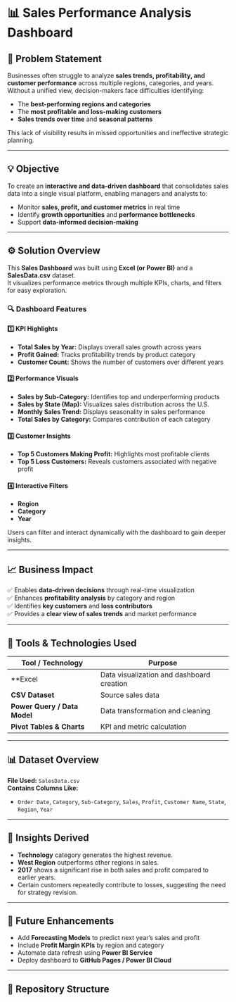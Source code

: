 # 📊 Sales Performance Analysis Dashboard


## 🎯 Problem Statement

Businesses often struggle to analyze **sales trends, profitability, and customer performance** across multiple regions, categories, and years.  
Without a unified view, decision-makers face difficulties identifying:
- The **best-performing regions and categories**  
- The **most profitable and loss-making customers**  
- **Sales trends over time** and **seasonal patterns**

This lack of visibility results in missed opportunities and ineffective strategic planning.

---

## 💡 Objective

To create an **interactive and data-driven dashboard** that consolidates sales data into a single visual platform, enabling managers and analysts to:
- Monitor **sales, profit, and customer metrics** in real time  
- Identify **growth opportunities** and **performance bottlenecks**  
- Support **data-informed decision-making**

---

## ⚙️ Solution Overview

This **Sales Dashboard** was built using **Excel (or Power BI)** and a **SalesData.csv** dataset.  
It visualizes performance metrics through multiple KPIs, charts, and filters for easy exploration.

### 🔍 Dashboard Features
#### 1️⃣ KPI Highlights
- **Total Sales by Year:** Displays overall sales growth across years  
- **Profit Gained:** Tracks profitability trends by product category  
- **Customer Count:** Shows the number of customers over different years  

#### 2️⃣ Performance Visuals
- **Sales by Sub-Category:** Identifies top and underperforming products  
- **Sales by State (Map):** Visualizes sales distribution across the U.S.  
- **Monthly Sales Trend:** Displays seasonality in sales performance  
- **Total Sales by Category:** Compares contribution of each category  

#### 3️⃣ Customer Insights
- **Top 5 Customers Making Profit:** Highlights most profitable clients  
- **Top 5 Loss Customers:** Reveals customers associated with negative profit  

#### 4️⃣ Interactive Filters
- **Region**
- **Category**
- **Year**

Users can filter and interact dynamically with the dashboard to gain deeper insights.

---

## 📈 Business Impact

✅ Enables **data-driven decisions** through real-time visualization  
✅ Enhances **profitability analysis** by category and region  
✅ Identifies **key customers** and **loss contributors**  
✅ Provides a **clear view of sales trends** and market performance  

---

## 🧰 Tools & Technologies Used

| Tool / Technology | Purpose |
|--------------------|----------|
| **Excel | Data visualization and dashboard creation |
| **CSV Dataset** | Source sales data |
| **Power Query / Data Model** | Data transformation and cleaning |
| **Pivot Tables & Charts** | KPI and metric calculation |

---

## 📊 Dataset Overview

**File Used:** `SalesData.csv`  
**Contains Columns Like:**
- `Order Date`, `Category`, `Sub-Category`, `Sales`, `Profit`, `Customer Name`, `State`, `Region`, `Year`  

---

## 🚀 Insights Derived

- **Technology** category generates the highest revenue.  
- **West Region** outperforms other regions in sales.  
- **2017** shows a significant rise in both sales and profit compared to earlier years.  
- Certain customers repeatedly contribute to losses, suggesting the need for strategy revision.  

---

## 🧠 Future Enhancements

- Add **Forecasting Models** to predict next year’s sales and profit  
- Include **Profit Margin KPIs** by region and category  
- Automate data refresh using **Power BI Service**  
- Deploy dashboard to **GitHub Pages / Power BI Cloud**

---

## 📎 Repository Structure

